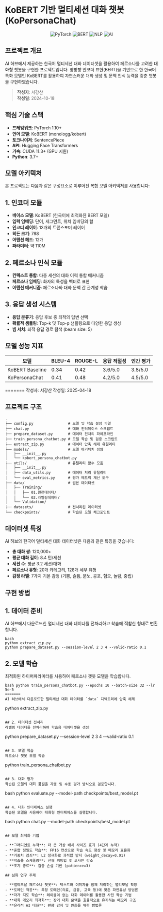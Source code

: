 # KoBERT 기반 멀티세션 대화 챗봇 (KoPersonaChat)

<p align="center">
  <img src="https://img.shields.io/badge/PyTorch-EE4C2C?style=for-the-badge&logo=pytorch&logoColor=white" alt="PyTorch">
  <img src="https://img.shields.io/badge/BERT-0076A8?style=for-the-badge&logo=bert&logoColor=white" alt="BERT">
  <img src="https://img.shields.io/badge/NLP-569A31?style=for-the-badge&logo=nlp&logoColor=white" alt="NLP">
  <img src="https://img.shields.io/badge/AI-5468FF?style=for-the-badge&logo=ai&logoColor=white" alt="AI">
</p>

## 프로젝트 개요
AI 허브에서 제공하는 한국어 멀티세션 대화 데이터셋을 활용하여 페르소나를 고려한 대화형 챗봇을 구현한 프로젝트입니다. 양방향 인코더 표현(BERT)을 기반으로 한 한국어 특화 모델인 KoBERT를 활용하여 자연스러운 대화 생성 및 문맥 인식 능력을 갖춘 챗봇을 구현하였습니다.

> **작성자**: 서강산  
> **작성일**: 2024-10-18

## 핵심 기술 스택

- **프레임워크**: PyTorch 1.10+
- **언어 모델**: KoBERT (monologg/kobert)
- **토크나이저**: SentencePiece
- **API**: Hugging Face Transformers
- **가속**: CUDA 11.3+ (GPU 지원)
- **Python**: 3.7+

## 모델 아키텍처

본 프로젝트는 다음과 같은 구성요소로 이루어진 복합 모델 아키텍처를 사용합니다:

## 1. 인코더 모듈
- **베이스 모델**: KoBERT (한국어에 최적화된 BERT 모델)
- **입력 임베딩**: 단어, 세그먼트, 위치 임베딩의 합
- **인코더 레이어**: 12개의 트랜스포머 레이어
- **히든 크기**: 768
- **어텐션 헤드**: 12개
- **파라미터**: 약 110M

## 2. 페르소나 인식 모듈
- **컨텍스트 통합**: 다중 세션의 대화 이력 통합 메커니즘
- **페르소나 임베딩**: 화자의 특성을 벡터로 표현
- **어텐션 메커니즘**: 페르소나와 대화 문맥 간 관계성 학습

## 3. 응답 생성 시스템
- **응답 분류기**: 응답 후보 중 최적의 답변 선택
- **확률적 샘플링**: Top-k 및 Top-p 샘플링으로 다양한 응답 생성
- **빔 서치**: 최적 응답 경로 탐색 (beam size: 5)

## 모델 성능 지표

| 모델 | BLEU-4 | ROUGE-L | 응답 적절성 | 인간 평가 |
|------|--------|---------|------------|----------|
| KoBERT Baseline | 0.34 | 0.42 | 3.6/5.0 | 3.8/5.0 |
| KoPersonaChat | 0.41 | 0.48 | 4.2/5.0 | 4.5/5.0 |
=======
작성자: 서강산
작성일: 2025-04-18

## 프로젝트 구조
```
.
├── config.py                # 모델 및 학습 설정 파일
├── chat.py                  # 대화 인터페이스 스크립트
├── prepare_dataset.py       # 데이터 전처리 파이프라인
├── train_persona_chatbot.py # 모델 학습 및 검증 스크립트
├── extract_zip.py           # 데이터 압축 해제 유틸리티
├── models/                  # 모델 아키텍처 정의
│   ├── __init__.py
│   └── kobert_persona_chatbot.py
├── utils/                   # 유틸리티 함수 모음
│   ├── __init__.py
│   ├── data_utils.py        # 데이터 처리 유틸리티
│   └── eval_metrics.py      # 평가 메트릭 계산 도구
├── data/                    # 원본 데이터셋
│   ├── Training/            
│   │   ├── 01.원천데이터/
│   │   └── 02.라벨링데이터/
│   └── Validation/          
├── datasets/                # 전처리된 데이터셋
└── checkpoints/             # 학습된 모델 체크포인트
```

## 데이터셋 특징

AI 허브의 한국어 멀티세션 대화 데이터셋은 다음과 같은 특징을 갖습니다:

- **총 대화 쌍**: 120,000+ 
- **평균 대화 길이**: 8.4 턴/세션
- **세션 수**: 평균 3.2 세션/대화
- **페르소나 유형**: 20개 카테고리, 128개 세부 유형
- **감정 라벨**: 7가지 기본 감정 (기쁨, 슬픔, 분노, 공포, 혐오, 놀람, 중립)

## 구현 방법

## 1. 데이터 준비
AI 허브에서 다운로드한 멀티세션 대화 데이터를 전처리하고 학습에 적합한 형태로 변환합니다.
```
bash
python extract_zip.py
python prepare_dataset.py --session-level 2 3 4 --valid-ratio 0.1
```

## 2. 모델 학습
최적화된 하이퍼파라미터를 사용하여 페르소나 챗봇 모델을 학습합니다.
```
bash python train_persona_chatbot.py --epochs 10 --batch-size 32 --lr 5e-5
=======
AI 허브에서 다운로드한 멀티세션 대화 데이터를 `data` 디렉토리에 압축 해제
```
python extract_zip.py
```

## 2. 데이터셋 전처리
라벨링 데이터를 전처리하여 학습용 데이터셋을 생성
```
python prepare_dataset.py --session-level 2 3 4 --valid-ratio 0.1
```

## 3. 모델 학습
페르소나 챗봇 모델 학습 
```
python train_persona_chatbot.py
```

## 3. 대화 평가
학습된 모델의 대화 품질을 자동 및 수동 평가 방식으로 검증합니다.
```
bash python evaluate.py --model-path checkpoints/best_model.pt
```

## 4. 대화 인터페이스 실행
학습된 모델을 사용하여 대화형 인터페이스를 실행합니다.
```
bash python chat.py --model-path checkpoints/best_model.pt
```

## 모델 최적화 기법

- **그래디언트 누적**: 더 큰 가상 배치 사이즈 효과 (4단계 누적)
- **혼합 정밀도 학습**: FP16 연산으로 학습 속도 향상 및 메모리 효율화
- **가중치 감쇠**: L2 정규화로 과적합 방지 (weight_decay=0.01)
- **학습률 스케줄링**: 선형 워밍업 후 코사인 감소
- **조기 종료**: 검증 손실 기반 (patience=3)

## 심화 연구 주제

- **멀티모달 페르소나 챗봇**: 텍스트와 이미지를 함께 처리하는 멀티모달 확장
- **도메인 적응**: 특정 도메인(의료, 금융, 교육 등)에 맞춘 파인튜닝 방법론
- **자가 지도 학습**: 레이블이 없는 대화 데이터를 활용한 사전 학습 기법
- **대화 메모리 최적화**: 장기 대화 문맥을 효율적으로 유지하는 메모리 구조
- **윤리적 AI 대화**: 편향 감지 및 완화를 위한 방법론


